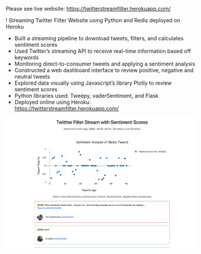 Please see live website: https://twitterstreamfilter.herokuapp.com/

! Streaming Twitter Filter Website using Python and Redis deployed on Heroku
* Built a streaming pipeline to download tweets, filters, and calculates sentiment scores
* Used Twitter’s streaming API to receive real-time information based off keywords
* Monitoring direct-to-consumer tweets and applying a sentiment analysis
* Constructed a web dashboard interface to review positive, negative and neutral tweets
* Explored data visually using Javascript’s library Plotly to review sentiment scores
* Python libraries used: Tweepy, vaderSentiment, and Flask
* Deployed online using Heroku: https://twitterstreamfilter.herokuapp.com/

![alt text](https://github.com/JNeuda/Twitter-Stream-Sentiment-Analysis/blob/master/twitterfilter.png)
